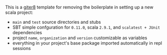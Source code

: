 This is a [giter8](https://github.com/n8han/giter8) template for removing
the boilerplate in setting up a new scala project:

* `main` and `test` source directories and stubs
* SBT simple confguration for `0.11.0`, scala `2.9.1`, and `scalatest + JUnit` dependencies
* project `name`, `organization` and `version` customizable as variables
* everything in your project's base package imported automatically in repl sessions